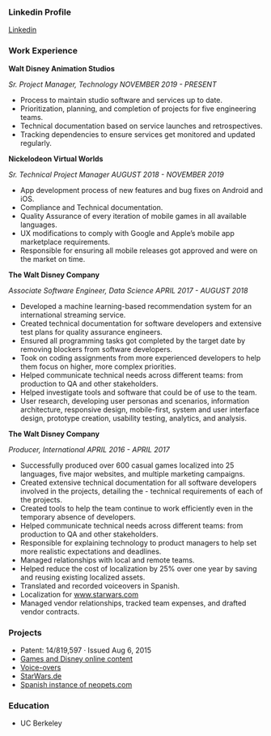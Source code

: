 ### Linkedin Profile
[Linkedin](https://www.linkedin.com/in/ledesmaalejandra/)


### Work Experience

**Walt Disney Animation Studios**

*Sr. Project Manager, Technology  NOVEMBER 2019 - PRESENT*
- Process to maintain studio software and services up to date.
- Prioritization, planning, and completion of projects for five engineering teams.
- Technical documentation based on service launches and retrospectives.
- Tracking dependencies to ensure services get monitored and updated regularly.

**Nickelodeon Virtual Worlds**

*Sr. Technical Project Manager AUGUST 2018 - NOVEMBER 2019*
- App development process of new features and bug fixes on Android and iOS. 
- Compliance and Technical documentation. 
- Quality Assurance of every iteration of mobile games in all available languages. 
- UX modifications to comply with Google and Apple’s mobile app marketplace requirements. 
- Responsible for ensuring all mobile releases got approved and were on the market on time. 


**The Walt Disney Company**

*Associate Software Engineer, Data Science  APRIL 2017 - AUGUST 2018*
- Developed a machine learning-based recommendation system for an international streaming service. 
- Created technical documentation for software developers and extensive test plans for quality assurance engineers. 
- Ensured all programming tasks got completed by the target date by removing blockers from software developers. 
- Took on coding assignments from more experienced developers to help them focus on higher, more complex priorities. 
- Helped communicate technical needs across different teams: from production to QA and other stakeholders. 
- Helped investigate tools and software that could be of use to the team. 
- User research, developing user personas and scenarios, information architecture, responsive design, mobile-first, system and user interface design, prototype creation, usability testing, analytics, and analysis.


**The Walt Disney Company**

*Producer, International APRIL 2016 - APRIL 2017*
-  Successfully produced over 600 casual games localized into 25 languages, five major websites, and multiple marketing campaigns. 
- Created extensive technical documentation for all software developers involved in the projects, detailing the - technical requirements of each of the projects. 
- Created tools to help the team continue to work efficiently even in the temporary absence of developers. 
- Helped communicate technical needs across different teams: from production to QA and other stakeholders. 
- Responsible for explaining technology to product managers to help set more realistic expectations and deadlines. 
- Managed relationships with local and remote teams. 
- Helped reduce the cost of localization by 25% over one year by saving and reusing existing localized assets. 
- Translated and recorded voiceovers in Spanish. 
- Localization for www.starwars.com 
- Managed vendor relationships, tracked team expenses, and drafted vendor contracts. 


### Projects
- Patent: 14/819,597 · Issued Aug 6, 2015
- [Games and Disney online content](https://aja.disney.com/)
- [Voice-overs](https://aja.disney.com/)
- [StarWars.de](https://www.disney.de/)
- [Spanish instance of neopets.com](https://www.neopets.com/)

### Education
- UC Berkeley
